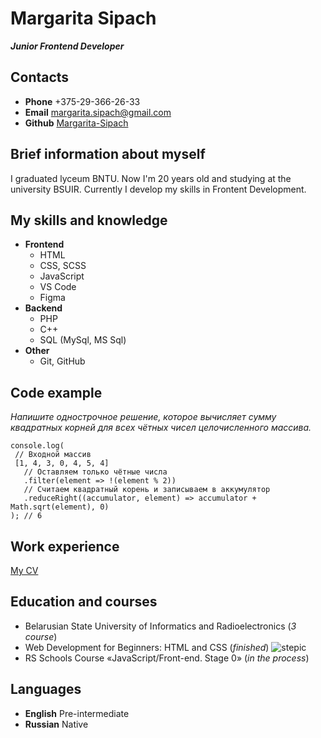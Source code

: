 # Margarita Sipach
***Junior Frontend Developer***
## Contacts
* **Phone** +375-29-366-26-33
* **Email** margarita.sipach@gmail.com
* **Github** [Margarita-Sipach](адрес "https://github.com/Margarita-Sipach")
## Brief information about myself
I graduated lyceum BNTU. Now I'm 20 years old and studying at the university BSUIR. Currently I develop my skills in Frontent Development.
## My skills and knowledge
* **Frontend**
    + HTML
    + CSS, SCSS
    + JavaScript
    + VS Code
    + Figma
* **Backend**
    + PHP
    + C++
    + SQL (MySql, MS Sql)
* **Other**
    + Git, GitHub
 ## Сode example
*Напишите однострочное решение, которое вычисляет сумму квадратных корней для всех чётных чисел целочисленного массива.*
```
console.log(
 // Входной массив
 [1, 4, 3, 0, 4, 5, 4]
   // Оставляем только чётные числа
   .filter(element => !(element % 2))
   // Считаем квадратный корень и записываем в аккумулятор
   .reduceRight((accumulator, element) => accumulator + Math.sqrt(element), 0)
); // 6
```
## Work experience
[My CV](адрес "https://margarita-sipach.github.io/rsschool-cv/cv")
## Education and courses
* Belarusian State University of Informatics and Radioelectronics (*3 course*)
* Web Development for Beginners: HTML and CSS (*finished*)
![stepic](https://user-images.githubusercontent.com/99031179/171876756-3b0130dc-841b-4f44-aba0-11f58faf4eb5.png)
* RS Schools Course «JavaScript/Front-end. Stage 0» (*in the process*)
## Languages
* **English** Pre-intermediate 
* **Russian** Native
